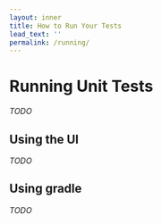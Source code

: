 ```yaml
---
layout: inner
title: How to Run Your Tests
lead_text: ''
permalink: /running/
---
```


# Running Unit Tests
*TODO*

## Using the UI
*TODO*

## Using gradle
*TODO*
